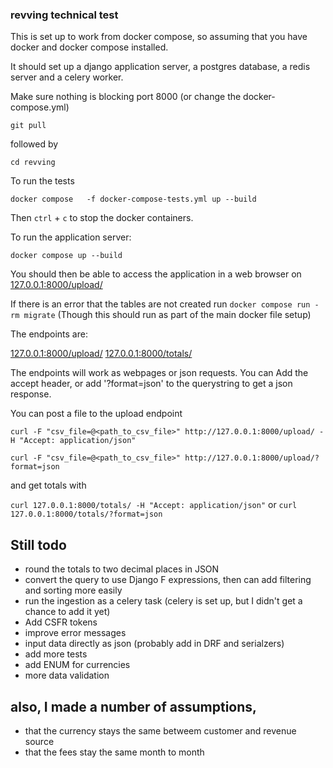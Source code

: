### revving technical test

This is set up to work from docker compose, so assuming that you  have docker and docker compose installed.

It should set up a django application server, a postgres database, a redis server and a celery worker. 

Make sure nothing is blocking port 8000 (or change the docker-compose.yml)

`git pull`

 followed by

```cd revving``` 

To run the tests 

```
docker compose   -f docker-compose-tests.yml up --build
```

Then `ctrl` + `c` to stop the docker containers.


To run the application server:

 ```docker compose up --build``` 
 

You should then be able to access the application in a web browser on [127.0.0.1:8000/upload/](127.0.0.1:8000/upload/)


If there is an error that the tables are not created run
`docker compose run -rm migrate`
(Though this should run as part of the main docker file setup)

The endpoints are:

[127.0.0.1:8000/upload/](127.0.0.1:8000/upload/)
[127.0.0.1:8000/totals/](127.0.0.1:8000/totals/)

The endpoints will work as webpages or json requests. You can Add the accept header, or add '?format=json' 
to the querystring to get a json response.

You can post a file to the upload endpoint

`curl -F "csv_file=@<path_to_csv_file>" http://127.0.0.1:8000/upload/ -H "Accept: application/json"`

`curl -F "csv_file=@<path_to_csv_file>" http://127.0.0.1:8000/upload/?format=json`

and get totals with 

`curl 127.0.0.1:8000/totals/ -H "Accept: application/json"`
or 
`curl 127.0.0.1:8000/totals/?format=json` 



## Still todo 
- round the totals to two decimal places in JSON
- convert the query to use Django F expressions, then can add filtering and sorting more easily
- run the ingestion as a celery task (celery is set up, but I didn't get a chance to add it yet)
- Add CSFR tokens
- improve error messages
- input data directly as json (probably add in DRF and serialzers)
- add more tests
- add ENUM for currencies
- more data validation

## also, I made a number of assumptions, 
- that the currency stays the same betweem customer and revenue source
- that the fees stay the same month to month
 